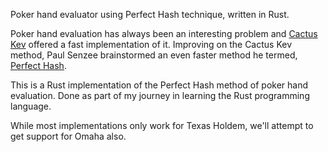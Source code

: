 
Poker hand evaluator using Perfect Hash technique, written in Rust.

Poker hand evaluation has always been an interesting problem and [Cactus Kev](https://www.suffecool.net/poker/evaluator.html) offered a fast implementation of it. Improving on the Cactus Kev method, Paul Senzee brainstormed an even faster method he termed, [Perfect Hash](http://senzee.blogspot.com/2006/06/some-perfect-hash.html).

This is a Rust implementation of the Perfect Hash method of poker hand evaluation. Done as part of my journey in learning the Rust programming language.

While most implementations only work for Texas Holdem, we'll attempt to get support for Omaha also.

